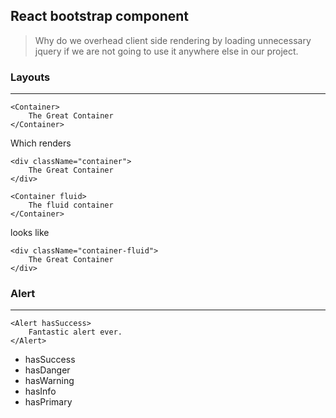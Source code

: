 ## React bootstrap component
> Why do we overhead client side rendering by loading unnecessary jquery if we
are not going to use it anywhere else in our project.

### Layouts
--------------------------------------------------------------------
```
<Container>
    The Great Container
</Container>
```
Which renders
```
<div className="container">
    The Great Container
</div>
```

```
<Container fluid>
    The fluid container
</Container>
```
looks like
```
<div className="container-fluid">
    The Great Container
</div>
```

### Alert
---------------------------------------------
```
<Alert hasSuccess>
    Fantastic alert ever.
</Alert>
```

* hasSuccess
* hasDanger
* hasWarning
* hasInfo
* hasPrimary
